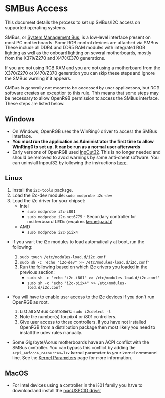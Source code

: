 # SMBus Access

This document details the process to set up SMBus/I2C access on supported operating systems.

SMBus, or [System Management Bus](https://en.wikipedia.org/wiki/System_Management_Bus), is a low-level interface present on most PC motherboards.  Some RGB control devices are attached via SMBus.  These include all DDR4 and DDR5 RAM modules with integrated RGB lighting as well as the onboard lighting on several motherboards, mostly from the X370/Z270 and X470/Z370 generations.

If you are not using RGB RAM and you are not using a motherboard from the X370/Z270 or X470/Z370 generation you can skip these steps and ignore the SMBus warning if it appears.

SMBus is generally not meant to be accessed by user applications, but RGB software creates an exception to this rule.  This means that some steps may be necessary to allow OpenRGB permission to access the SMBus interface.  These steps are listed below.

## Windows

  * On Windows, OpenRGB uses the [WinRing0](https://github.com/GermanAizek/WinRing0) driver to access the SMBus interface.
  *  **You must run the application as Administrator the first time to allow WinRing0 to set up.  It can be run as a normal user afterwards**
  * Early versions of OpenRGB used [InpOut32](https://www.highrez.co.uk/downloads/inpout32/). This is no longer needed and should be removed to avoid warnings by some anti-cheat software. You can uninstall Inpout32 by following the instructions [here](https://gitlab.com/CalcProgrammer1/OpenRGB/-/issues/669#note_461054255).

## Linux

  1. Install the `i2c-tools` package.
  2. Load the i2c-dev module: `sudo modprobe i2c-dev`
  3. Load the i2c driver for your chipset:
      * Intel
        * `sudo modprobe i2c-i801`
        * `sudo modprobe i2c-nct6775` - Secondary controller for motherboard LEDs (requires [kernel patch](https://gitlab.com/OpenRGBDevelopers/OpenRGB-Wiki/-/blob/stable/OpenRGB-Kernel-Patch.md))
      * AMD
        * `sudo modprobe i2c-piix4`

  * If you want the i2c modules to load automatically at boot, run the following:
      1. `sudo touch /etc/modules-load.d/i2c.conf`
      2. `sudo sh -c 'echo "i2c-dev" >> /etc/modules-load.d/i2c.conf'`
      3. Run the following based on which i2c drivers you loaded in the previous section:
          * `sudo sh -c 'echo "i2c-i801" >> /etc/modules-load.d/i2c.conf'`
          * `sudo sh -c 'echo "i2c-piix4" >> /etc/modules-load.d/i2c.conf'`
  
  * You will have to enable user access to the i2c devices if you don't run OpenRGB as root.
      1. List all SMBus controllers: `sudo i2cdetect -l`
      2. Note the number(s) for piix4 or i801 controllers.
      3. Give user access to those controllers. If you have not installed OpenRGB from a distribution package then most likely you need to install the udev rules manually.

  * Some Gigabyte/Aorus motherboards have an ACPI conflict with the SMBus controller.  You can bypass this conflict by adding the `acpi_enforce_resources=lax` kernel parameter to your kernel command line.  See the [Kernel Parameters](Documentation/KernelParameters.md) page for more information.

## MacOS

  * For Intel devices using a controller in the i801 family you have to download and install the [macUSPCIO driver](https://github.com/ShadyNawara/macUSPCIO/releases)
